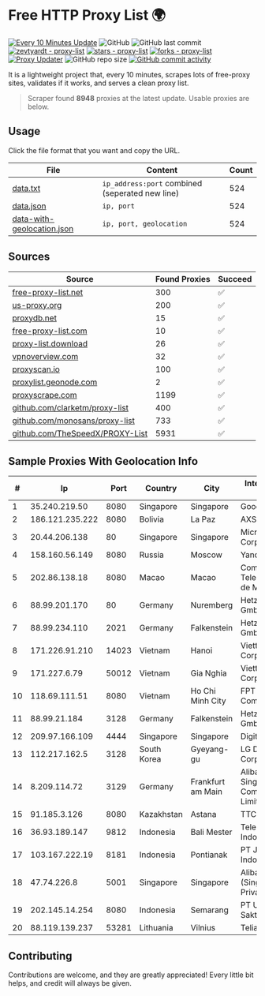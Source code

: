
# Free HTTP Proxy List 🌍

[![Every 10 Minutes Update](https://github.com/mertguvencli/http-proxy-list/actions/workflows/main.yml/badge.svg?branch=main)](https://github.com/mertguvencli/http-proxy-list/actions/workflows/main.yml)
![GitHub](https://img.shields.io/github/license/mertguvencli/http-proxy-list)
![GitHub last commit](https://img.shields.io/github/last-commit/mertguvencli/http-proxy-list)
[![zevtyardt - proxy-list](https://img.shields.io/static/v1?label=zevtyardt&message=proxy-list&color=blue&logo=github)](https://github.com/zevtyardt/proxy-list "Go to GitHub repo")
[![stars - proxy-list](https://img.shields.io/github/stars/zevtyardt/proxy-list?style=social)](https://github.com/zevtyardt/proxy-list)
[![forks - proxy-list](https://img.shields.io/github/forks/zevtyardt/proxy-list?style=social)](https://github.com/zevtyardt/proxy-list)
[![Proxy Updater](https://github.com/zevtyardt/proxy-list/workflows/Proxy%20Updater/badge.svg)](https://github.com/zevtyardt/proxy-list/actions?query=workflow:"Proxy+Updater")
![GitHub repo size](https://img.shields.io/github/repo-size/zevtyardt/proxy-list)
[![GitHub commit activity](https://img.shields.io/github/commit-activity/m/zevtyardt/proxy-list?logo=commits)](https://github.com/zevtyardt/proxy-list/commits/main)

It is a lightweight project that, every 10 minutes, scrapes lots of free-proxy sites, validates if it works, and serves a clean proxy list.

> Scraper found **8948** proxies at the latest update. Usable proxies are below.

## Usage

Click the file format that you want and copy the URL.

|File|Content|Count|
|----|-------|-----|
|[data.txt](https://raw.githubusercontent.com/mertguvencli/http-proxy-list/main/proxy-list/data.txt)|`ip_address:port` combined (seperated new line)|524|
|[data.json](https://raw.githubusercontent.com/mertguvencli/http-proxy-list/main/proxy-list/data.json)|`ip, port`|524|
|[data-with-geolocation.json](https://raw.githubusercontent.com/mertguvencli/http-proxy-list/main/proxy-list/data-with-geolocation.json)|`ip, port, geolocation`|524|

## Sources

|Source|Found Proxies|Succeed|
|------|-------------|-------|
|[free-proxy-list.net](https://free-proxy-list.net)|300|✅|
|[us-proxy.org](https://www.us-proxy.org)|200|✅|
|[proxydb.net](http://proxydb.net)|15|✅|
|[free-proxy-list.com](https://free-proxy-list.com/?page=&port=&type%5B%5D=http&type%5B%5D=https&up_time=0&search=Search)|10|✅|
|[proxy-list.download](https://www.proxy-list.download/HTTP)|26|✅|
|[vpnoverview.com](https://vpnoverview.com/privacy/anonymous-browsing/free-proxy-servers)|32|✅|
|[proxyscan.io](https://www.proxyscan.io)|100|✅|
|[proxylist.geonode.com](https://proxylist.geonode.com/api/proxy-list?limit=300&page=1&sort_by=lastChecked&sort_type=desc&protocols=http,https)|2|✅|
|[proxyscrape.com](https://api.proxyscrape.com/v2/?request=displayproxies&protocol=http&timeout=10000&country=all&ssl=all&anonymity=all)|1199|✅|
|[github.com/clarketm/proxy-list](https://raw.githubusercontent.com/clarketm/proxy-list/master/proxy-list-raw.txt)|400|✅|
|[github.com/monosans/proxy-list](https://raw.githubusercontent.com/monosans/proxy-list/main/proxies/http.txt)|733|✅|
|[github.com/TheSpeedX/PROXY-List](https://raw.githubusercontent.com/TheSpeedX/PROXY-List/master/http.txt)|5931|✅|


## Sample Proxies With Geolocation Info

|#|Ip|Port|Country|City|Internet Service Provider|
|-|--|----|-------|----|-------------------------|
|1|35.240.219.50|8080|Singapore|Singapore|Google LLC|
|2|186.121.235.222|8080|Bolivia|La Paz|AXS Bolivia S. A.|
|3|20.44.206.138|80|Singapore|Singapore|Microsoft Corporation|
|4|158.160.56.149|8080|Russia|Moscow|Yandex.Cloud LLC|
|5|202.86.138.18|8080|Macao|Macao|Companhia de Telecomunicacoes de Macau|
|6|88.99.201.170|80|Germany|Nuremberg|Hetzner Online GmbH|
|7|88.99.234.110|2021|Germany|Falkenstein|Hetzner Online GmbH|
|8|171.226.91.210|14023|Vietnam|Hanoi|Viettel Corporation|
|9|171.227.6.79|50012|Vietnam|Gia Nghia|Viettel Corporation|
|10|118.69.111.51|8080|Vietnam|Ho Chi Minh City|FPT Telecom Company|
|11|88.99.21.184|3128|Germany|Falkenstein|Hetzner Online GmbH|
|12|209.97.166.109|4444|Singapore|Singapore|DigitalOcean, LLC|
|13|112.217.162.5|3128|South Korea|Gyeyang-gu|LG DACOM Corporation|
|14|8.209.114.72|3129|Germany|Frankfurt am Main|Alibaba.com Singapore E-Commerce Private Limited|
|15|91.185.3.126|8080|Kazakhstan|Astana|TTC|
|16|36.93.189.147|9812|Indonesia|Bali Mester|Telekomunikasi Indonesia|
|17|103.167.222.19|8181|Indonesia|Pontianak|PT Jaringan Cepat Indonesia|
|18|47.74.226.8|5001|Singapore|Singapore|Alibaba Cloud (Singapore) Private Limited|
|19|202.145.14.254|8080|Indonesia|Semarang|PT UniNET Media Sakti|
|20|88.119.139.237|53281|Lithuania|Vilnius|Telia Lietuva|



## Contributing

Contributions are welcome, and they are greatly appreciated! Every
little bit helps, and credit will always be given.

